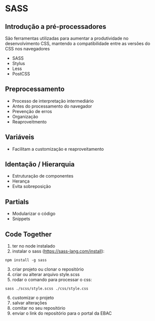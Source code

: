 # SASS

## Introdução a pré-processadores
São ferramentas utilizadas para aumentar a produtividade no desenvolvimento CSS, mantendo a compatibilidade entre as versões do CSS nos navegadores

- SASS
- Stylus
- Less
- PostCSS

## Preprocessamento

- Processo de interpretação intermediário
- Antes do processamento do navegador
- Prevenção de erros
- Organização
- Reaproveitmento

## Variáveis 
 
- Facilitam a customização e reaproveitamento

## Identação / Hierarquia

- Estruturação de componentes
- Herança
- Evita sobreposição


## Partials

- Modularizar o código
- Snippets

## Code Together

1. ter no node instalado
2. instalar o sass (https://sass-lang.com/install):
```
npm install -g sass    
```
3. criar projeto ou clonar o repositório 
4. criar ou alterar arquivo style.scss
5. rodar o comando para processar o css:
```
sass ./scss/style.scss ./css/style.css 
```

6. customizar o projeto 
7. salvar alterações
8. comitar no seu repositório
9. enviar o link do repositório para o portal da EBAC